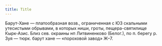 ```yaml
---
title: Title
---
```


Барут-Хане — платообразная возв., ограниченная с ЮЗ скальными утесистыми
обрывами, в которых ниши, гроты, пещера-святилище Кырк-Азис. Близ сев. окраины
нп Литвиненково (Белог.), по п. берегу р. Зуя — тюрк. барут хане — «пороховой
завод» Ж–7.
